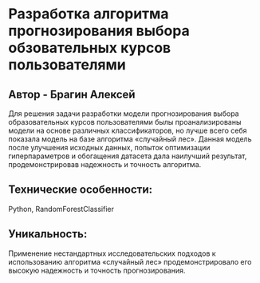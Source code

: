 # Разработка алгоритма прогнозирования выбора обзовательных курсов пользователями

## Автор - Брагин Алексей

Для решения задачи разработки модели прогнозирования выбора образовательных курсов пользователями былы проанализированы модели на основе различных классификаторов, но лучше всего себя показала модель на базе алгоритма «случайный лес». Данная модель после улучшения исходных данных, попыток оптимизации гиперпараметров и обогащения датасета дала наилучший результат, продемонстрировав надежность и точность алгоритма.

## Технические особенности:

Python, RandomForestClassifier

## Уникальность:

Применение нестандартных исследовательских подходов к использованию алгоритма «случайный лес» продемонстрировало его высокую надежность и точность прогнозирования.
